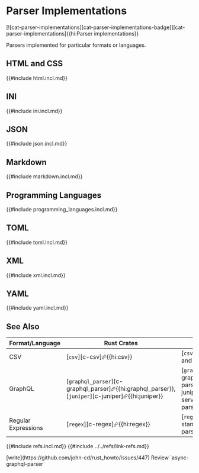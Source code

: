 # Parser Implementations

[![cat-parser-implementations][cat-parser-implementations-badge]][cat-parser-implementations]{{hi:Parser implementations}}

Parsers implemented for particular formats or languages.

## HTML and CSS

{{#include html.incl.md}}

## INI

{{#include ini.incl.md}}

## JSON

{{#include json.incl.md}}

## Markdown

{{#include markdown.incl.md}}

## Programming Languages

{{#include programming_languages.incl.md}}

## TOML

{{#include toml.incl.md}}

## XML

{{#include xml.incl.md}}

## YAML

{{#include yaml.incl.md}}

## See Also

| Format/Language | Rust Crates | Notes |
| --- | ---|---|
| CSV | [`csv`][c-csv]⮳{{hi:csv}} | [`csv`][c-csv]⮳{{hi:csv}} is a robust and widely used CSV parser. |
| GraphQL | [`graphql_parser`][c-graphql_parser]⮳{{hi:graphql_parser}}, [`juniper`][c-juniper]⮳{{hi:juniper}} | [`graphql_parser`][c-graphql_parser]⮳{{hi:graphql_parser}} parses GraphQL queries. [`juniper`][c-juniper]⮳{{hi:juniper}} is a GraphQL server implementation and includes parsing capabilities. |
| Regular Expressions | [`regex`][c-regex]⮳{{hi:regex}} | [`regex`][c-regex]⮳{{hi:regex}} is the standard crate for regular expression parsing and matching. |

{{#include refs.incl.md}}
{{#include ../../refs/link-refs.md}}

<div class="hidden">
[write](https://github.com/john-cd/rust_howto/issues/447)
Review `async-graphql-parser`
</div>
